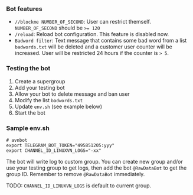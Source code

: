 ### Bot features

* `//blockme NUMBER_OF_SECOND`:
  User can restrict themself.
  `NUMBER_OF_SECOND` should be `>= 120`
* `/reload`:
  Reload bot configuration. This feature is disabled now.
* `Badword filter`:
  Text message that contains some bad word from a list `badwords.txt`
  will be deleted and a customer user counter will be increased.
  User will be restricted 24 hours if the counter is `> 5`.

### Testing the bot

1. Create a supergroup
1. Add your testing bot
1. Allow your bot to delete message and ban user
1. Modify the list `badwords.txt`
1. Update `env.sh` (see example below)
1. Start the bot

### Sample env.sh

```
# avnbot
export TELEGRAM_BOT_TOKEN="495851205:yyy"
export CHANNEL_ID_LINUXVN_LOGS="-xx"
```

The bot will write log to custom group. You can create new group and/or
use your testing group to get logs, then add the bot `@RawDataBot` to get
the group ID. Remember to remove `@RawDataBot` immediately.

TODO: `CHANNEL_ID_LINUXVN_LOGS` is default to current group.
